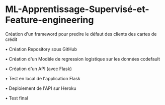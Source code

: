 # ML-Apprentissage-Supervisé-et-Feature-engineering
Création d'un frameword pour predire le défaut des clients des cartes de crédit

•	Création Repository sous GitHub
 
•	Création d'un Modèle de regression logistique sur les données ccdefault 

•	Création d'un API (avec Flask)

•	Test en local de l'application Flask

•	Deploiement de l'API sur Heroku

•	Test final
